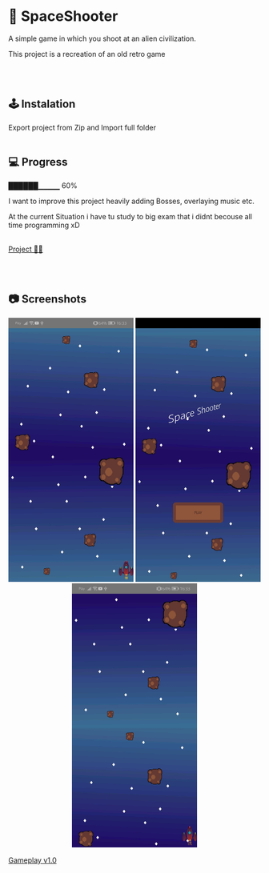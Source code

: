 # 🚀 SpaceShooter
A simple game in which you shoot at an alien civilization.

This project is a recreation of an old retro game


<br /><br/>
## 🕹️ Instalation
Export project from Zip and Import full folder
<br /><br/>


## 💻 Progress

██████▁▁▁▁ 60%

I want to improve this project heavily adding Bosses, overlaying music etc.

At the current Situation i have tu study to big exam that i didnt becouse all time programming xD
<br/><br/>

<a href="https://trello.com/b/DnXdZ71w/space-shooter" alt="Project">Project 🧑‍🚀</a>


<br /><br/>
## 📷 Screenshots

<p align="center">
   <img src="photo5.jpg" width="250" alt="photo2">
    <img src="photo4.jpg" width="250" alt="photo1">
   <img src="photo6.jpg" width="250" alt="photo3">
</p>

<a href="https://youtu.be/mmFAzjJJWas"> Gameplay v1.0 </a>
